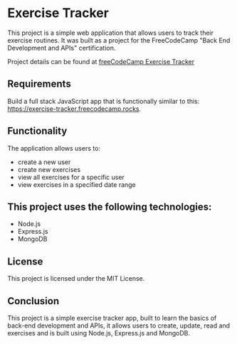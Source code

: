 # Exercise Tracker

This project is a simple web application that allows users to track their exercise routines. It was built as a project for the FreeCodeCamp "Back End Development and APIs" certification.

Project details can be found at [freeCodeCamp Exercise Tracker](https://www.freecodecamp.org/learn/back-end-development-and-apis/back-end-development-and-apis-projects/exercise-tracker)

## Requirements

Build a full stack JavaScript app that is functionally similar to this: https://exercise-tracker.freecodecamp.rocks.

## Functionality

The application allows users to:

- create a new user 
- create new exercises
- view all exercises for a specific user
- view exercises in a specified date range

## This project uses the following technologies:

- Node.js
- Express.js
- MongoDB


## License

This project is licensed under the MIT License.

## Conclusion

This project is a simple exercise tracker app, built to learn the basics of back-end development and APIs, it allows users to create, update, read and exercises and is built using Node.js, Express.js and MongoDB.

